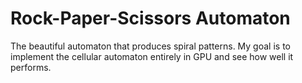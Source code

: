 # Rock-Paper-Scissors Automaton

The beautiful automaton that produces spiral patterns. My goal is to implement the cellular automaton entirely in GPU and see how well it performs.
